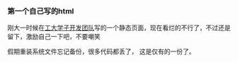 ### 第一个自己写的html

刚大一时候在[工大学子开发团队](http://online.hfut.edu.cn/)写的一个静态页面，现在看烂的不行了，不过还是留下，激励自己一下吧，不要嘲笑

假期重装系统文件忘记备份，很多代码都丢了， 这是仅有的一份了。